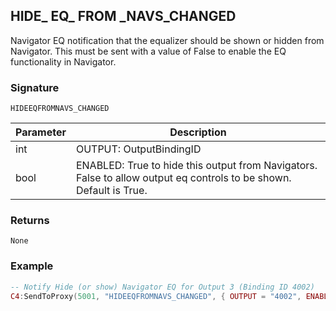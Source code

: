 ## HIDE\_  EQ\_ FROM \_NAVS\_CHANGED

Navigator EQ notification that the equalizer should be shown or hidden from Navigator. This must be sent with a value of False to enable the EQ functionality in Navigator.


### Signature

`HIDEEQFROMNAVS_CHANGED`


| Parameter | Description |
| --- | --- |
| int | OUTPUT: OutputBindingID |
| bool | ENABLED: True to hide this output from Navigators. False to allow output eq controls to be shown.  Default is True. |


### Returns

`None`


### Example

```lua
-- Notify Hide (or show) Navigator EQ for Output 3 (Binding ID 4002)
C4:SendToProxy(5001, "HIDEEQFROMNAVS_CHANGED", { OUTPUT = "4002", ENABLED = false }, "NOTIFY")
```
